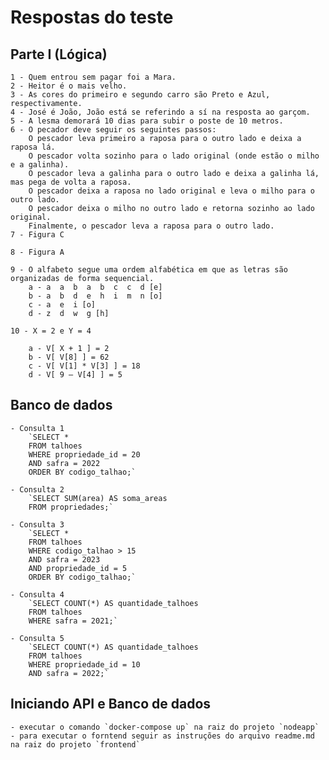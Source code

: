 # Respostas do teste
## Parte I (Lógica)
    1 - Quem entrou sem pagar foi a Mara.
    2 - Heitor é o mais velho.
    3 - As cores do primeiro e segundo carro são Preto e Azul, respectivamente.
    4 - José é João, João está se referindo a sí na resposta ao garçom.
    5 - A lesma demorará 10 dias para subir o poste de 10 metros.
    6 - O pecador deve seguir os seguintes passos:
        O pescador leva primeiro a raposa para o outro lado e deixa a raposa lá.
        O pescador volta sozinho para o lado original (onde estão o milho e a galinha).
        O pescador leva a galinha para o outro lado e deixa a galinha lá, mas pega de volta a raposa.
        O pescador deixa a raposa no lado original e leva o milho para o outro lado.
        O pescador deixa o milho no outro lado e retorna sozinho ao lado original.
        Finalmente, o pescador leva a raposa para o outro lado.
    7 - Figura C

    8 - Figura A

    9 - O alfabeto segue uma ordem alfabética em que as letras são organizadas de forma sequencial.
        a -	a  a  b  a  b  c  c  d [e] 
        b - a  b  d  e  h  i  m  n [o]
        c - a  e  i [o]
        d - z  d  w  g [h]

    10 - X = 2 e Y = 4

        a -	V[ X + 1 ] = 2
        b - V[ V[8] ] = 62
        c - V[ V[1] * V[3] ] = 18
        d - V[ 9 – V[4] ] = 5

## Banco de dados
    - Consulta 1
        `SELECT *
        FROM talhoes
        WHERE propriedade_id = 20
        AND safra = 2022
        ORDER BY codigo_talhao;`

    - Consulta 2 
        `SELECT SUM(area) AS soma_areas
        FROM propriedades;`

    - Consulta 3
        `SELECT *
        FROM talhoes
        WHERE codigo_talhao > 15
        AND safra = 2023
        AND propriedade_id = 5
        ORDER BY codigo_talhao;`

    - Consulta 4
        `SELECT COUNT(*) AS quantidade_talhoes
        FROM talhoes
        WHERE safra = 2021;`

    - Consulta 5
        `SELECT COUNT(*) AS quantidade_talhoes
        FROM talhoes
        WHERE propriedade_id = 10
        AND safra = 2022;`

## Iniciando API e Banco de dados
    - executar o comando `docker-compose up` na raiz do projeto `nodeapp`
    - para executar o forntend seguir as instruções do arquivo readme.md na raiz do projeto `frontend`